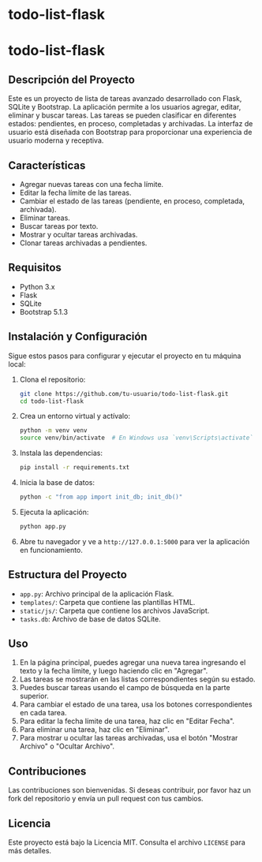 # todo-list-flask
# todo-list-flask

## Descripción del Proyecto

Este es un proyecto de lista de tareas avanzado desarrollado con Flask, SQLite y Bootstrap. La aplicación permite a los usuarios agregar, editar, eliminar y buscar tareas. Las tareas se pueden clasificar en diferentes estados: pendientes, en proceso, completadas y archivadas. La interfaz de usuario está diseñada con Bootstrap para proporcionar una experiencia de usuario moderna y receptiva.

## Características

- Agregar nuevas tareas con una fecha límite.
- Editar la fecha límite de las tareas.
- Cambiar el estado de las tareas (pendiente, en proceso, completada, archivada).
- Eliminar tareas.
- Buscar tareas por texto.
- Mostrar y ocultar tareas archivadas.
- Clonar tareas archivadas a pendientes.

## Requisitos

- Python 3.x
- Flask
- SQLite
- Bootstrap 5.1.3

## Instalación y Configuración

Sigue estos pasos para configurar y ejecutar el proyecto en tu máquina local:

1. Clona el repositorio:
    ```bash
    git clone https://github.com/tu-usuario/todo-list-flask.git
    cd todo-list-flask
    ```

2. Crea un entorno virtual y actívalo:
    ```bash
    python -m venv venv
    source venv/bin/activate  # En Windows usa `venv\Scripts\activate`
    ```

3. Instala las dependencias:
    ```bash
    pip install -r requirements.txt
    ```

4. Inicia la base de datos:
    ```bash
    python -c "from app import init_db; init_db()"
    ```

5. Ejecuta la aplicación:
    ```bash
    python app.py
    ```

6. Abre tu navegador y ve a `http://127.0.0.1:5000` para ver la aplicación en funcionamiento.

## Estructura del Proyecto

- `app.py`: Archivo principal de la aplicación Flask.
- `templates/`: Carpeta que contiene las plantillas HTML.
- `static/js/`: Carpeta que contiene los archivos JavaScript.
- `tasks.db`: Archivo de base de datos SQLite.

## Uso

1. En la página principal, puedes agregar una nueva tarea ingresando el texto y la fecha límite, y luego haciendo clic en "Agregar".
2. Las tareas se mostrarán en las listas correspondientes según su estado.
3. Puedes buscar tareas usando el campo de búsqueda en la parte superior.
4. Para cambiar el estado de una tarea, usa los botones correspondientes en cada tarea.
5. Para editar la fecha límite de una tarea, haz clic en "Editar Fecha".
6. Para eliminar una tarea, haz clic en "Eliminar".
7. Para mostrar u ocultar las tareas archivadas, usa el botón "Mostrar Archivo" o "Ocultar Archivo".

## Contribuciones

Las contribuciones son bienvenidas. Si deseas contribuir, por favor haz un fork del repositorio y envía un pull request con tus cambios.

## Licencia

Este proyecto está bajo la Licencia MIT. Consulta el archivo `LICENSE` para más detalles.
